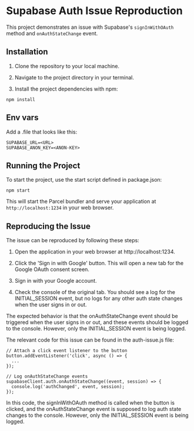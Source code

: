# Supabase Auth Issue Reproduction

This project demonstrates an issue with Supabase's `signInWithOAuth` method and `onAuthStateChange` event.

## Installation


1. Clone the repository to your local machine.

2. Navigate to the project directory in your terminal.

3. Install the project dependencies with npm:

```
npm install
```

## Env vars

Add a .file that looks like this:
```
SUPABASE_URL=<URL>
SUPABASE_ANON_KEY=<ANON-KEY>
```

## Running the Project

To start the project, use the start script defined in package.json:

```
npm start
```

This will start the Parcel bundler and serve your application at `http://localhost:1234` in your web browser.

## Reproducing the Issue

The issue can be reproduced by following these steps:

1. Open the application in your web browser at http://localhost:1234.

2. Click the 'Sign in with Google' button. This will open a new tab for the Google OAuth consent screen.

3. Sign in with your Google account.

4. Check the console of the original tab. You should see a log for the INITIAL_SESSION event, but no logs for any other auth state changes when the user signs in or out.

The expected behavior is that the onAuthStateChange event should be triggered when the user signs in or out, and these events should be logged to the console. However, only the INITIAL_SESSION event is being logged.

The relevant code for this issue can be found in the auth-issue.js file:
```
// Attach a click event listener to the button
button.addEventListener('click', async () => {
  ...
});

// Log onAuthStateChange events
supabaseClient.auth.onAuthStateChange((event, session) => {
  console.log('authChanged', event, session);
});
```
In this code, the signInWithOAuth method is called when the button is clicked, and the onAuthStateChange event is supposed to log auth state changes to the console. However, only the INITIAL_SESSION event is being logged.